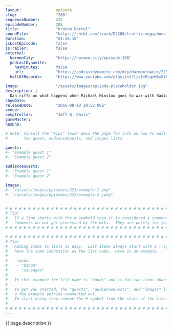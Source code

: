 ```yaml
---
layout:               episode
slug:                 "208"
sequenceNumber:       225
episodeNumber:        208
title:                "Kratom Barrel"
soundFile:            "https://chtbl.com/track/E2288/traffic.megaphone.fm/STA3508953202.mp3?updated=1559777010"
duration:             "01:58:10"
isLostEpisode:        false
isTrailer:            false
external:
  harmonCity:         "https://harmon.city/episode-208"
  podcastDynamite:
    hasMinutes:       false
    url:              "https://podcastdynamite.com/#/p/Harmontown/e/225/208"
  hallOfRecords:      "https://www.youtube.com/playlist?list=PLqxM5x81hNOZThXN4abL2nv07yr-pgysi"

image:                "/assets/images/episode-placeholder.jpg"
description: |-
  Dan riffs on what happens when Michael Winslow goes to war with Radiohead. Later on, transgender back rubs.
showDate:             
releaseDate:          "2016-08-10 20:52:00Z"
venue:                
comptroller:          "Jeff B. Davis"
gameMaster:           
hasDnD:               

# Note: Consult the "Tips" lower down the page for info on how to edit
#       the guest, audienceGuests, and images lists.

guests:
#- "Example guest 1"
#- "Example guest 2"

audienceGuests:
#- "Example guest 1"
#- "Example guest 2"

images:
#- "/assets/images/episodes/225/example-1.png"
#- "/assets/images/episodes/225/example-2.jpeg"


# # # # # # # # # # # # # # # # # # # # # # # # # # # # # # # # # # # # # # # # # # # # #
# Tip!
#   If a line starts with the # symbold then it is considered a comment.
#   Comments do not get processed by the wiki.  They are purely for your information.
# # # # # # # # # # # # # # # # # # # # # # # # # # # # # # # # # # # # # # # # # # # # #

# # # # # # # # # # # # # # # # # # # # # # # # # # # # # # # # # # # # # # # # # # # # #
# Tip!
#   Adding items to lists is easy.  List items always start with a - symbol and have
#   have the same identation as the list name.  Here is an example.
#
#    foods:
#    - "bacon"
#    - "sausages"
#
#   In this example the list name is "foods" and it has two items (bacon, and sausages).
#
#   To get you started, the "guests", "audienceGuests", and "images" lists below have
#   a few example entries commented out.
#   To start using them remove the # symbol from the start of the line.
#
# # # # # # # # # # # # # # # # # # # # # # # # # # # # # # # # # # # # # # # # # # # # #
---
```


<!-- The episode description will be rendered here -->
{{ page.description }}

<!-- Add your content BELOW here -->
<!-- vvvvvvvvvvvvvvvvvvvvvvvvvvv -->




<!-- ^^^^^^^^^^^^^^^^^^^^^^^^^^^ -->
<!-- Add your content ABOVE here -->

<!-- The episode gallery will be rendered here -->